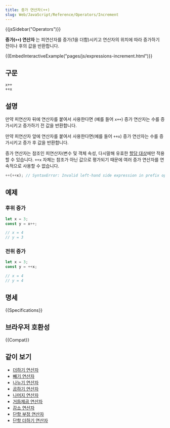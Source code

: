 ```yaml
---
title: 증가 연산자(++)
slug: Web/JavaScript/Reference/Operators/Increment
---
```


{{jsSidebar("Operators")}}

**증가(`++`) 연산자** 는 피연산자를 증가(1을 더함)시키고 연산자의 위치에 따라 증가하기 전이나 후의 값을 반환합니다.

{{EmbedInteractiveExample("pages/js/expressions-increment.html")}}

## 구문

```js-nolint
x++
++x
```

## 설명

만약 피연산자 뒤에 연산자를 붙여서 사용한다면 (예를 들어 `x++`) 증가 연산자는 수를 증가시키고 증가하기 전 값을 반환합니다.

만약 피연산자 앞에 연산자를 붙여서 사용한다면(예를 들어 `++x`) 증가 연산자는 수를 증가시키고 증가 후 값을 반환합니다.

증가 연산자는 참조인 피연산자(변수 및 객체 속성, 다시말해 유효한 [할당 대상](/ko/docs/Web/JavaScript/Reference/Operators/Assignment)에만 적용할 수 있습니다. `++x` 자체는 참조가 아닌 값으로 평가되기 때문에 여러 증가 연산자를 연속적으로 사용할 수 없습니다.

```js example-bad
++(++x); // SyntaxError: Invalid left-hand side expression in prefix operation
```

## 예제

### 후위 증가

```js
let x = 3;
const y = x++;

// x = 4
// y = 3
```

### 전위 증가

```js
let x = 3;
const y = ++x;

// x = 4
// y = 4
```

## 명세

{{Specifications}}

## 브라우저 호환성

{{Compat}}

## 같이 보기

- [더하기 연산자](/ko/docs/Web/JavaScript/Reference/Operators/Addition)
- [빼기 연산자](/ko/docs/Web/JavaScript/Reference/Operators/Subtraction)
- [나누기 연산자](/ko/docs/Web/JavaScript/Reference/Operators/Division)
- [곱하기 연산자](/ko/docs/Web/JavaScript/Reference/Operators/Multiplication)
- [나머지 연산자](/ko/docs/Web/JavaScript/Reference/Operators/Remainder)
- [거듭제곱 연산자](/ko/docs/Web/JavaScript/Reference/Operators/Exponentiation)
- [감소 연산자](/ko/docs/Web/JavaScript/Reference/Operators/Decrement)
- [단항 부정 연산자](/ko/docs/Web/JavaScript/Reference/Operators/Unary_negation)
- [단항 더하기 연산자](/ko/docs/Web/JavaScript/Reference/Operators/Unary_plus)
